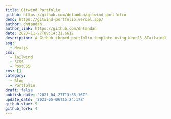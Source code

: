 ```yaml
---
title: Gitwind Portfolio
github: https://github.com/dntandan/gitwind-portfolio
demo: https://gitwind-portfolio.vercel.app/
author: dntandan
author_link: https://github.com/dntandan
date: 2023-11-27T09:14:31.661Z
description: A Github themed portfolio template using NextJS &TailwindCSS
ssg:
  - Nextjs
css:
  - Tailwind
  - SCSS
  - PostCSS
cms: []
category:
  - Blog
  - Portfolio
draft: false
publish_date: '2021-04-27T13:53:16Z'
update_date: '2021-05-06T15:24:17Z'
github_star: 9
github_fork: 4
---
```

